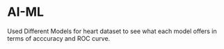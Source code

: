 # AI-ML
Used Different Models for heart dataset to see what each model offers in terms of acccuracy and ROC curve.

